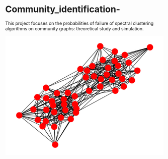 # Community_identification-
This project focuses on the probabilities of failure of spectral clustering algorithms on community graphs: theoretical study and simulation.


<p align="center">
  <img src="illustration.png" width="600"/>

</p>

